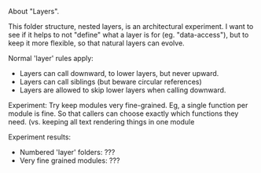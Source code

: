 About "Layers".

This folder structure, nested layers, is an architectural experiment. I want to see if it helps to not "define" what a layer is for (eg. "data-access"), but to keep it more flexible, so that natural layers can evolve.

Normal 'layer' rules apply:
- Layers can call downward, to lower layers, but never upward.
- Layers can call siblings (but beware circular references)
- Layers are allowed to skip lower layers when calling downward.

Experiment:
Try keep modules very fine-grained. Eg, a single function per module is fine. So that callers can choose exactly which functions they need. (vs. keeping all text rendering things in one module

Experiment results:
- Numbered 'layer' folders: ???
- Very fine grained modules: ???